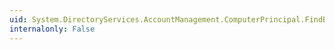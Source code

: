 ```yaml
---
uid: System.DirectoryServices.AccountManagement.ComputerPrincipal.FindByPasswordSetTime(System.DirectoryServices.AccountManagement.PrincipalContext,System.DateTime,System.DirectoryServices.AccountManagement.MatchType)
internalonly: False
---
```

